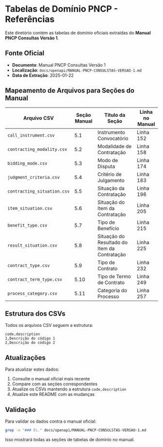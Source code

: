 # Tabelas de Domínio PNCP - Referências

Este diretório contém as tabelas de domínio oficiais extraídas do **Manual PNCP Consultas Versão 1**.

## Fonte Oficial
- **Documento**: Manual PNCP Consultas Versão 1
- **Localização**: `docs/openapi/MANUAL-PNCP-CONSULSTAS-VERSAO-1.md`
- **Data de Extração**: 2025-01-22

## Mapeamento de Arquivos para Seções do Manual

| Arquivo CSV | Seção Manual | Título da Seção | Linha no Manual |
|-------------|--------------|-----------------|-----------------|
| `call_instrument.csv` | 5.1 | Instrumento Convocatório | Linha 152 |
| `contracting_modality.csv` | 5.2 | Modalidade de Contratação | Linha 158 |
| `bidding_mode.csv` | 5.3 | Modo de Disputa | Linha 174 |
| `judgment_criteria.csv` | 5.4 | Critério de Julgamento | Linha 183 |
| `contracting_situation.csv` | 5.5 | Situação da Contratação | Linha 196 |
| `item_situation.csv` | 5.6 | Situação do Item da Contratação | Linha 205 |
| `benefit_type.csv` | 5.7 | Tipo de Benefício | Linha 215 |
| `result_situation.csv` | 5.8 | Situação do Resultado do Item da Contratação | Linha 225 |
| `contract_type.csv` | 5.9 | Tipo de Contrato | Linha 232 |
| `contract_term_type.csv` | 5.10 | Tipo de Termo de Contrato | Linha 249 |
| `process_category.csv` | 5.11 | Categoria do Processo | Linha 257 |

## Estrutura dos CSVs

Todos os arquivos CSV seguem a estrutura:
```csv
code,description
1,Descrição do código 1
2,Descrição do código 2
```

## Atualizações

Para atualizar estes dados:
1. Consulte o manual oficial mais recente
2. Compare com as seções correspondentes
3. Atualize os CSVs mantendo a estrutura `code,description`
4. Atualize este README com as mudanças

## Validação

Para validar os dados contra o manual oficial:
```bash
grep -n "### 5\." docs/openapi/MANUAL-PNCP-CONSULSTAS-VERSAO-1.md
```

Isso mostrará todas as seções de tabelas de domínio no manual.